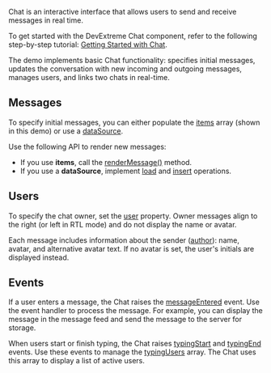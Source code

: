 Chat is an interactive interface that allows users to send and receive messages in real time.

To get started with the DevExtreme Chat component, refer to the following step-by-step tutorial: [Getting Started with Chat](/Documentation/Guide/UI_Components/Chat/Getting_Started_with_Chat/).

The demo implements basic Chat functionality: specifies initial messages, updates the conversation with new incoming and outgoing messages, manages users, and links two chats in real-time.
<!--split-->

## Messages

To specify initial messages, you can either populate the [items](/Documentation/ApiReference/UI_Components/dxChat/Configuration/#items) array (shown in this demo) or use a [dataSource](/Documentation/ApiReference/UI_Components/dxChat/Configuration/#dataSource).

Use the following API to render new messages:

- If you use **items**, call the [renderMessage()](/Documentation/ApiReference/UI_Components/dxChat/Methods/#renderMessagemessage) method.
- If you use a **dataSource**, implement [load](/Documentation/ApiReference/Data_Layer/CustomStore/Configuration/#load) and [insert](/Documentation/ApiReference/Data_Layer/CustomStore/Configuration/#insert) operations.

## Users

To specify the chat owner, set the [user](/Documentation/ApiReference/UI_Components/dxChat/Configuration/#user) property. Owner messages align to the right (or left in RTL mode) and do not display the name or avatar.

Each message includes information about the sender ([author](/Documentation/ApiReference/UI_Components/dxChat/Types/Message/#author)): name, avatar, and alternative avatar text. If no avatar is set, the user's initials are displayed instead.

## Events

If a user enters a message, the Chat raises the [messageEntered](/Documentation/ApiReference/UI_Components/dxChat/Configuration/#onMessageEntered) event. Use the event handler to process the message. For example, you can display the message in the message feed and send the message to the server for storage.

When users start or finish typing, the Chat raises [typingStart](/Documentation/ApiReference/UI_Components/dxChat/Configuration/#onTypingStart) and [typingEnd](/Documentation/ApiReference/UI_Components/dxChat/Configuration/#onTypingEnd) events. Use these events to manage the [typingUsers](/Documentation/ApiReference/UI_Components/dxChat/Configuration/#typingUsers) array. The Chat uses this array to display a list of active users.